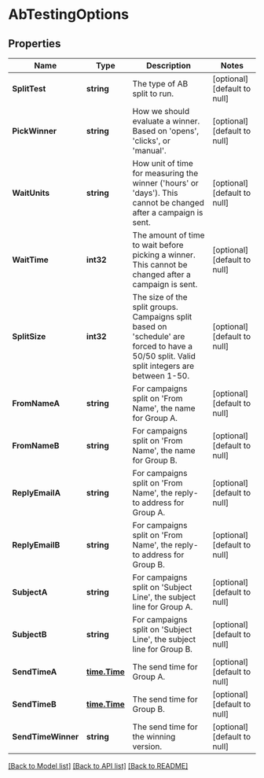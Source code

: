 # AbTestingOptions

## Properties
Name | Type | Description | Notes
------------ | ------------- | ------------- | -------------
**SplitTest** | **string** | The type of AB split to run. | [optional] [default to null]
**PickWinner** | **string** | How we should evaluate a winner. Based on &#39;opens&#39;, &#39;clicks&#39;, or &#39;manual&#39;. | [optional] [default to null]
**WaitUnits** | **string** | How unit of time for measuring the winner (&#39;hours&#39; or &#39;days&#39;). This cannot be changed after a campaign is sent. | [optional] [default to null]
**WaitTime** | **int32** | The amount of time to wait before picking a winner. This cannot be changed after a campaign is sent. | [optional] [default to null]
**SplitSize** | **int32** | The size of the split groups. Campaigns split based on &#39;schedule&#39; are forced to have a 50/50 split. Valid split integers are between 1-50. | [optional] [default to null]
**FromNameA** | **string** | For campaigns split on &#39;From Name&#39;, the name for Group A. | [optional] [default to null]
**FromNameB** | **string** | For campaigns split on &#39;From Name&#39;, the name for Group B. | [optional] [default to null]
**ReplyEmailA** | **string** | For campaigns split on &#39;From Name&#39;, the reply-to address for Group A. | [optional] [default to null]
**ReplyEmailB** | **string** | For campaigns split on &#39;From Name&#39;, the reply-to address for Group B. | [optional] [default to null]
**SubjectA** | **string** | For campaigns split on &#39;Subject Line&#39;, the subject line for Group A. | [optional] [default to null]
**SubjectB** | **string** | For campaigns split on &#39;Subject Line&#39;, the subject line for Group B. | [optional] [default to null]
**SendTimeA** | [**time.Time**](time.Time.md) | The send time for Group A. | [optional] [default to null]
**SendTimeB** | [**time.Time**](time.Time.md) | The send time for Group B. | [optional] [default to null]
**SendTimeWinner** | **string** | The send time for the winning version. | [optional] [default to null]

[[Back to Model list]](../README.md#documentation-for-models) [[Back to API list]](../README.md#documentation-for-api-endpoints) [[Back to README]](../README.md)


